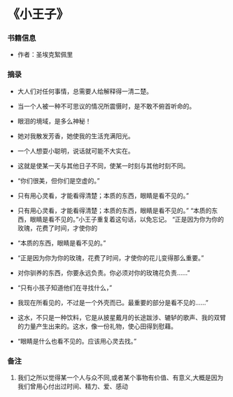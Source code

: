 # 《小王子》

### 书籍信息

- 作者：圣埃克絮佩里

### 摘录

- 大人们对任何事情，总需要人给解释得一清二楚。

- 当一个人被一种不可思议的情况所震慑时，是不敢不俯首听命的。

- 眼泪的境域，是多么神秘！

- 她对我散发芳香，她使我的生活充满阳光。

- 一个人想耍小聪明，说话就可能不大实在。

- 这就是使某一天与其他日子不同，使某一时刻与其他时刻不同。

- “你们很美，但你们是空虚的。”

- 只有用心灵看，才能看得清楚；本质的东西，眼睛是看不见的。”

- 只有用心灵看，才能看得清楚；本质的东西，眼睛是看不见的。” “本质的东西，眼睛是看不见的。”小王子重复着这句话，以免忘记。 “正是因为你为你的玫瑰，花费了时间，才使你的

- “本质的东西，眼睛是看不见的。”

- “正是因为你为你的玫瑰，花费了时间，才使你的花儿变得那么重要。”

- 对你驯养的东西，你要永远负责。你必须对你的玫瑰花负责……”

- “只有小孩子知道他们在寻找什么，”

- 我现在所看见的，不过是一个外壳而已。最重要的部分是看不见的……”

- 这水，不只是一种饮料，它是从披星戴月的长途跋涉、辘轳的歌声、我的双臂的力量产生出来的。这水，像一份礼物，使心田得到慰藉。

- “眼睛是什么也看不见的。应该用心灵去找。”


### 备注

1. 我们之所以觉得某一个人与众不同,或者某个事物有价值、有意义,大概是因为我们曾用心付出过时间、精力、爱、感动
